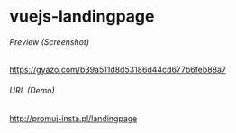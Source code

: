 # vuejs-landingpage

###### Preview (Screenshot)
https://gyazo.com/b39a511d8d53186d44cd677b6feb88a7

###### URL (Demo)
http://promuj-insta.pl/landingpage
